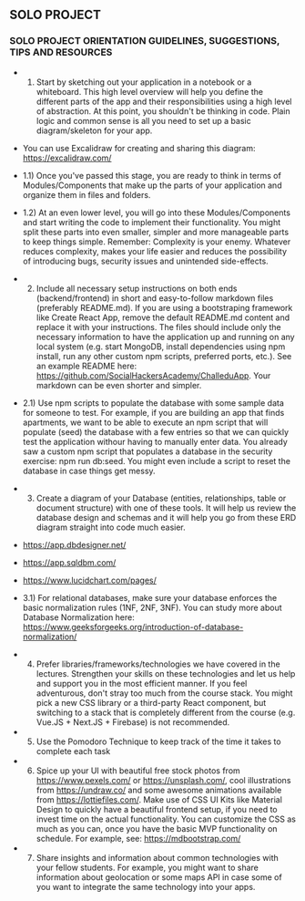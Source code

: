 ## SOLO PROJECT

### SOLO PROJECT ORIENTATION GUIDELINES, SUGGESTIONS, TIPS AND RESOURCES

- 1) Start by sketching out your application in a notebook or a whiteboard. This high level overview will help you define the different parts of the app and their responsibilities using a high level of abstraction. At this point, you shouldn't be thinking in code. Plain logic and common sense is all you need to set up a basic diagram/skeleton for your app.
- You can use Excalidraw for creating and sharing this diagram: https://excalidraw.com/   
- 1.1) Once you've passed this stage, you are ready to think in terms of Modules/Components that make up the parts of your application and organize them in files and folders.
- 1.2) At an even lower level, you will go into these Modules/Components and start writing the code to implement their functionality. You might split these parts into even smaller, simpler and more manageable parts to keep things simple. Remember: Complexity is your enemy. Whatever reduces complexity, makes your life easier and reduces the possibility of introducing bugs, security issues and unintended side-effects.

- 2) Include all necessary setup instructions on both ends (backend/frontend) in short and easy-to-follow markdown files (preferably README.md). If you are using a bootstraping framework like Create React App, remove the default README.md content and replace it with your instructions. The files should include only the necessary information to have the application up and running on any local system (e.g. start MongoDB, install dependencies using npm install, run any other custom npm scripts, preferred ports, etc.). See an example README here: https://github.com/SocialHackersAcademy/ChalleduApp. Your markdown can be even shorter and simpler.
- 2.1) Use npm scripts to populate the database with some sample data for someone to test. For example, if you are building an app that finds apartments, we want to be able to execute an npm script that will populate (seed) the database with a few entries so that we can quickly test the application withour having to manually enter data. You already saw a custom npm script that populates a database in the security exercise: npm run db:seed. You might even include a script to reset the database in case things get messy.

- 3) Create a diagram of your Database (entities, relationships, table or document structure) with one of these tools. It will help us review the database design and schemas and it will help you go from these ERD diagram straight into code much easier.
- https://app.dbdesigner.net/
- https://app.sqldbm.com/
- https://www.lucidchart.com/pages/
- 3.1) For relational databases, make sure your database enforces the basic normalization rules (1NF, 2NF, 3NF). You can study more about Database Normalization here: https://www.geeksforgeeks.org/introduction-of-database-normalization/

- 4) Prefer libraries/frameworks/technologies we have covered in the lectures. Strengthen your skills on these technologies and let us help and support you in the most efficient manner. If you feel adventurous, don't stray too much from the course stack. You might pick a new CSS library or a third-party React component, but switching to a stack that is completely different from the course (e.g. Vue.JS + Next.JS + Firebase) is not recommended.

- 5) Use the Pomodoro Technique to keep track of the time it takes to complete each task

- 6) Spice up your UI with beautiful free stock photos from https://www.pexels.com/ or https://unsplash.com/, cool illustrations from https://undraw.co/ and some awesome animations available from https://lottiefiles.com/. Make use of CSS UI Kits like Material Design to quickly have a beautiful frontend setup, if you need to invest time on the actual functionality. You can customize the CSS as much as you can, once you have the basic MVP functionality on schedule. For example, see: https://mdbootstrap.com/

- 7) Share insights and information about common technologies with your fellow students. For example, you might want to share information about geolocation or some maps API in case some of you want to integrate the same technology into your apps.
